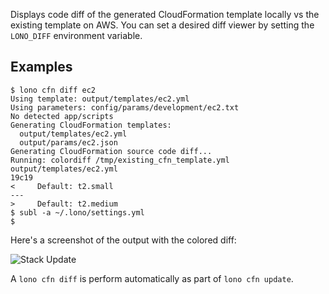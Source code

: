 Displays code diff of the generated CloudFormation template locally vs the existing template on AWS. You can set a desired diff viewer by setting the `LONO_DIFF` environment variable.

## Examples

    $ lono cfn diff ec2
    Using template: output/templates/ec2.yml
    Using parameters: config/params/development/ec2.txt
    No detected app/scripts
    Generating CloudFormation templates:
      output/templates/ec2.yml
      output/params/ec2.json
    Generating CloudFormation source code diff...
    Running: colordiff /tmp/existing_cfn_template.yml output/templates/ec2.yml
    19c19
    <     Default: t2.small
    ---
    >     Default: t2.medium
    $ subl -a ~/.lono/settings.yml
    $

Here's a screenshot of the output with the colored diff:

<img src="/img/reference/lono-cfn-diff.png" alt="Stack Update" class="doc-photo">

A `lono cfn diff` is perform automatically as part of `lono cfn update`.
